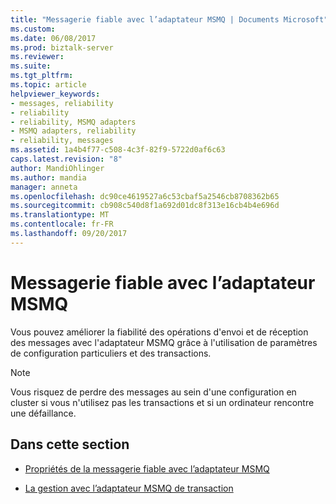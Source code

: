 ```yaml
---
title: "Messagerie fiable avec l’adaptateur MSMQ | Documents Microsoft"
ms.custom: 
ms.date: 06/08/2017
ms.prod: biztalk-server
ms.reviewer: 
ms.suite: 
ms.tgt_pltfrm: 
ms.topic: article
helpviewer_keywords:
- messages, reliability
- reliability
- reliability, MSMQ adapters
- MSMQ adapters, reliability
- reliability, messages
ms.assetid: 1a4b4f77-c508-4c3f-82f9-5722d0af6c63
caps.latest.revision: "8"
author: MandiOhlinger
ms.author: mandia
manager: anneta
ms.openlocfilehash: dc90ce4619527a6c53cbaf5a2546cb8708362b65
ms.sourcegitcommit: cb908c540d8f1a692d01dc8f313e16cb4b4e696d
ms.translationtype: MT
ms.contentlocale: fr-FR
ms.lasthandoff: 09/20/2017
---
```

# <a name="reliable-messaging-with-the-msmq-adapter"></a>Messagerie fiable avec l’adaptateur MSMQ
Vous pouvez améliorer la fiabilité des opérations d'envoi et de réception des messages avec l'adaptateur MSMQ grâce à l'utilisation de paramètres de configuration particuliers et des transactions.  
  
> [!NOTE]
>  Vous risquez de perdre des messages au sein d'une configuration en cluster si vous n'utilisez pas les transactions et si un ordinateur rencontre une défaillance.  
  
## <a name="in-this-section"></a>Dans cette section  
  
-   [Propriétés de la messagerie fiable avec l’adaptateur MSMQ](../core/properties-for-reliable-messaging-with-the-msmq-adapter.md)  
  
-   [La gestion avec l’adaptateur MSMQ de transaction](../core/transaction-handling-with-the-msmq-adapter.md)
